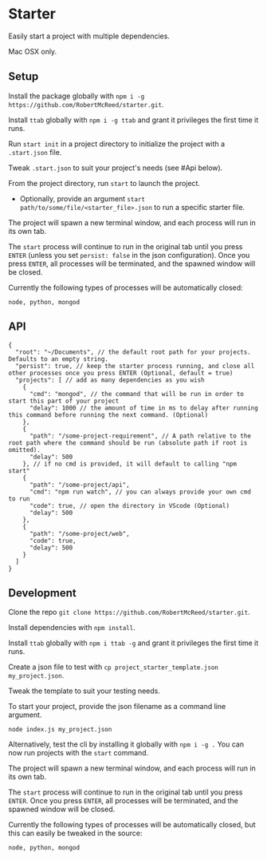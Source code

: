 # Starter

Easily start a project with multiple dependencies.

Mac OSX only.

## Setup

Install the package globally with `npm i -g https://github.com/RobertMcReed/starter.git`.

Install `ttab` globally with `npm i -g ttab` and grant it privileges the first time it runs.

Run `start init` in a project directory to initialize the project with a `.start.json` file.

Tweak `.start.json` to suit your project's needs (see #Api below).

From the project directory, run `start` to launch the project.

  - Optionally, provide an argument `start path/to/some/file/<starter_file>.json` to run a specific starter file.

The project will spawn a new terminal window, and each process will run in its own tab.

The `start` process will continue to run in the original tab until you press `ENTER` (unless you set `persist: false` in the json configuration). Once you press `ENTER`, all processes will be terminated, and the spawned window will be closed.

Currently the following types of processes will be automatically closed:
```
node, python, mongod
```

## API

```
{
  "root": "~/Documents", // the default root path for your projects. Defaults to an empty string.
  "persist": true, // keep the starter process running, and close all other processes once you press ENTER (Optional, default = true)
  "projects": [ // add as many dependencies as you wish
    {
      "cmd": "mongod", // the command that will be run in order to start this part of your project
      "delay": 1000 // the amount of time in ms to delay after running this command before running the next command. (Optional)
    },
    {
      "path": "/some-project-requirement", // A path relative to the root path where the command should be run (absolute path if root is omitted).
      "delay": 500
    }, // if no cmd is provided, it will default to calling "npm start"
    {
      "path": "/some-project/api",
      "cmd": "npm run watch", // you can always provide your own cmd to run
      "code": true, // open the directory in VScode (Optional)
      "delay": 500
    },
    {
      "path": "/some-project/web",
      "code": true,
      "delay": 500
    }
  ]
}
```

## Development
Clone the repo `git clone https://github.com/RobertMcReed/starter.git`.

Install dependencies with `npm install`.

Install `ttab` globally with `npm i ttab -g` and grant it privileges the first time it runs.

Create a json file to test with `cp project_starter_template.json my_project.json`.

Tweak the template to suit your testing needs.

To start your project, provide the json filename as a command line argument.

```
node index.js my_project.json
```

Alternatively, test the cli by installing it globally with `npm i -g .` You can now run projects with the `start` command.

The project will spawn a new terminal window, and each process will run in its own tab.

The `start` process will continue to run in the original tab until you press `ENTER`. Once you press `ENTER`, all processes will be terminated, and the spawned window will be closed.

Currently the following types of processes will be automatically closed, but this can easily be tweaked in the source:
```
node, python, mongod
```
